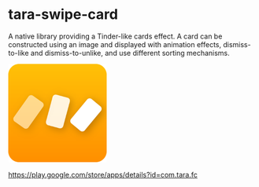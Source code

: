 # tara-swipe-card
A native library providing a Tinder-like cards effect. A card can be constructed using an image and displayed with animation effects, dismiss-to-like and dismiss-to-unlike, and use different sorting mechanisms. 

<img src="/screenshots/ic_luncher.png" height="200px"/> <br>

https://play.google.com/store/apps/details?id=com.tara.fc
